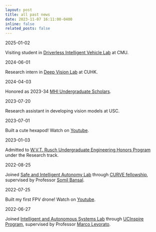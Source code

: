 ```yaml
---
layout: post
title: all past news
date: 2023-11-07 16:11:00-0400
inline: false
related_posts: false
---
```


2025-01-02

Visiting student in [Driverless Intelligent Vehicle Lab](https://drive-lab-cmu.github.io/) at CMU.

2024-06-01

Research intern in [Deep Vision Lab](https://www.dvlab.ai/) at CUHK.

2024-04-03

Honored as 2023-34 [MHI Undergraduate Scholars](https://minghsiehece.usc.edu/past-scholars/).

2023-07-20

Research assistant in developing vision models at USC.

2023-07-01

Built a cute hexapod! Watch on [Youtube](https://youtu.be/NDttX68-Ikw?si=jinocxem48ORIc_P).

2023-01-03

Admitted to [W.V.T. Rusch Undergraduate Engineering Honors Program](https://viterbiundergrad.usc.edu/ehp/) under the Research track.

2022-08-25

Joined [Safe and Intelligent Autonomy Lab](https://smlbansal.github.io/sia-lab/index.html) through [CURVE fellowship](https://viterbiundergrad.usc.edu/research/curve/), supervised by Professor [Somil Bansal](https://smlbansal.github.io/).

2022-07-25

Built my first FPV drone! Watch on [Youtube](https://youtu.be/sofEy_WDVSA?si=e_33wq3Pu8U5LVc6).

2022-06-27

Joined [Intelligent and Autonomous Systems Lab](https://iasl.ics.uci.edu/) through [UCInspire Program](https://sites.uci.edu/ucinspire/), supervised by Professor [Marco Levorato](https://www.ics.uci.edu/~mlevorat/). 
